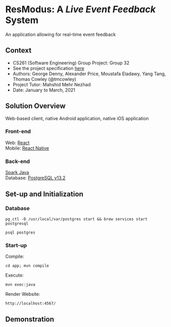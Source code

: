 # ResModus: A *Live Event Feedback* System
An application allowing for real-time event feedback

## Context
* CS261 (Software Engineering) Group Project: Group 32
* See the project specification [here](https://warwick.ac.uk/fac/sci/dcs/teaching/material/cs261/)
* Authors: George Denny, Alexander Price, Moustafa Eladawy, Yang Tang, Thomas Cowley (@tmcowley)
* Project Tutor: Mahshid Mehr Nezhad
* Date: January to March, 2021

## Solution Overview
Web-based client, native Android application, native iOS application

### Front-end
Web: [React](https://reactjs.org/)<br>
Mobile: [React Native](https://reactnative.dev/)

### Back-end
[Spark Java](https://sparkjava.com/)<br>
Database: [PostgreSQL v13.2](https://www.postgresql.org/)

## Set-up and Initialization

### Database
```
pg_ctl -D /usr/local/var/postgres start && brew services start postgresql
```

```
psql postgres
```

### Start-up

Compile:
```
cd app; mvn compile 
```

Execute:
```
mvn exec:java 
```

Render Website: 
```
http://localhost:4567/
```


## Demonstration
